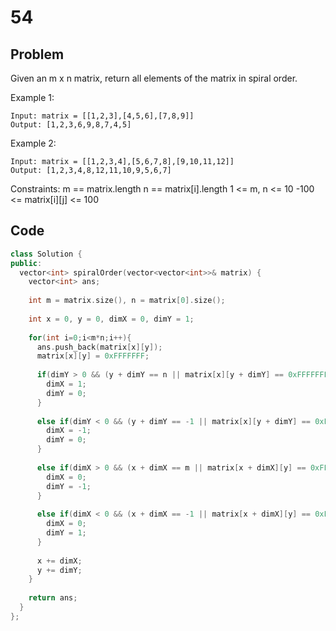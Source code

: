 # 54 
## Problem
Given an m x n matrix, return all elements of the matrix in spiral order.

Example 1:
```
Input: matrix = [[1,2,3],[4,5,6],[7,8,9]]
Output: [1,2,3,6,9,8,7,4,5]
```

Example 2:
```
Input: matrix = [[1,2,3,4],[5,6,7,8],[9,10,11,12]]
Output: [1,2,3,4,8,12,11,10,9,5,6,7]
```

Constraints:
m == matrix.length
n == matrix[i].length
1 <= m, n <= 10
-100 <= matrix[i][j] <= 100

## Code
```cpp
class Solution {
public:
  vector<int> spiralOrder(vector<vector<int>>& matrix) {
    vector<int> ans;
    
    int m = matrix.size(), n = matrix[0].size();
    
    int x = 0, y = 0, dimX = 0, dimY = 1;
    
    for(int i=0;i<m*n;i++){
      ans.push_back(matrix[x][y]);
      matrix[x][y] = 0xFFFFFFF;
      
      if(dimY > 0 && (y + dimY == n || matrix[x][y + dimY] == 0xFFFFFFF)){
        dimX = 1;
        dimY = 0;
      }
      
      else if(dimY < 0 && (y + dimY == -1 || matrix[x][y + dimY] == 0xFFFFFFF)){
        dimX = -1;
        dimY = 0;
      }
      
      else if(dimX > 0 && (x + dimX == m || matrix[x + dimX][y] == 0xFFFFFFF)){
        dimX = 0;
        dimY = -1;
      }
      
      else if(dimX < 0 && (x + dimX == -1 || matrix[x + dimX][y] == 0xFFFFFFF)){
        dimX = 0;
        dimY = 1;
      }
      
      x += dimX;
      y += dimY;
    }
    
    return ans;
  }
};
```